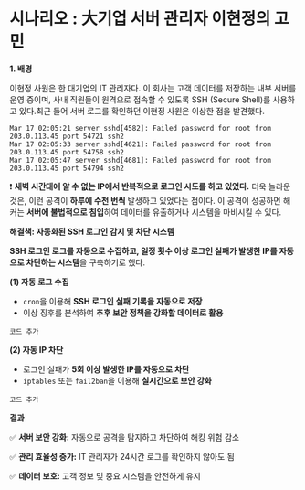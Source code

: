 # 시나리오 : 大기업 서버 관리자 이현정의 고민

**1. 배경**

이현정 사원은 한 대기업의 IT 관리자다. 이 회사는 고객 데이터를 저장하는 내부 서버를 운영 중이며, 사내 직원들이 원격으로 접속할 수 있도록 SSH (Secure Shell)를 사용하고 있다.최근 들어 서버 로그를 확인하던 이현정 사원은 이상한 점을 발견했다.
```
Mar 17 02:05:21 server sshd[4582]: Failed password for root from 203.0.113.45 port 54721 ssh2
Mar 17 02:05:33 server sshd[4621]: Failed password for root from 203.0.113.45 port 54758 ssh2
Mar 17 02:05:47 server sshd[4681]: Failed password for root from 203.0.113.45 port 54794 ssh2
```
❗ **새벽 시간대에 알 수 없는 IP에서 반복적으로 로그인 시도를 하고 있었다.**
더욱 놀라운 것은, 이런 공격이 **하루에 수천 번씩** 발생하고 있었다는 점이다. 이 공격이 성공하면 해커는 **서버에 불법적으로 침입**하여 데이터를 유출하거나 시스템을 마비시킬 수 있다.

**해결책: 자동화된 SSH 로그인 감지 및 차단 시스템**


**SSH 로그인 로그를 자동으로 수집하고, 일정 횟수 이상 로그인 실패가 발생한 IP를 자동으로 차단하는 시스템**을 구축하기로 했다.

**(1) 자동 로그 수집**

- `cron`을 이용해 **SSH 로그인 실패 기록을 자동으로 저장**
- 이상 징후를 분석하여 **추후 보안 정책을 강화할 데이터로 활용**
```
코드 추가
```

**(2) 자동 IP 차단**

- 로그인 실패가 **5회 이상 발생한 IP를 자동으로 차단**
- `iptables` 또는 `fail2ban`을 이용해 **실시간으로 보안 강화**

```
코드 추가
```

**결과**

✅ **서버 보안 강화:** 자동으로 공격을 탐지하고 차단하여 해킹 위험 감소 

✅ **관리 효율성 증가:** IT 관리자가 24시간 로그를 확인하지 않아도 됨

✅ **데이터 보호:** 고객 정보 및 중요 시스템을 안전하게 유지
